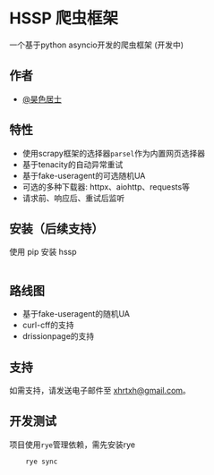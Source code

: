 # HSSP 爬虫框架

一个基于python asyncio开发的爬虫框架 (开发中)

## 作者

- [@昊色居士](https://github.com/x-haose)

## 特性

- 使用scrapy框架的选择器`parsel`作为内置网页选择器
- 基于tenacity的自动异常重试
- 基于fake-useragent的可选随机UA
- 可选的多种下载器: httpx、aiohttp、requests等
- 请求前、响应后、重试后监听

## 安装（后续支持）

使用 pip 安装 hssp

```bash

```

## 路线图

- 基于fake-useragent的随机UA
- curl-cff的支持
- drissionpage的支持

## 支持

如需支持，请发送电子邮件至 xhrtxh@gmail.com。

## 开发测试

项目使用`rye`管理依赖，需先安装rye

```bash
    rye sync
```
